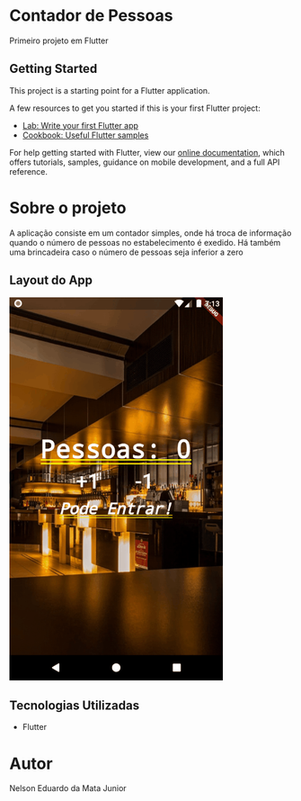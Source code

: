 # Contador de Pessoas

Primeiro projeto em Flutter

## Getting Started

This project is a starting point for a Flutter application.

A few resources to get you started if this is your first Flutter project:

- [Lab: Write your first Flutter app](https://flutter.dev/docs/get-started/codelab)
- [Cookbook: Useful Flutter samples](https://flutter.dev/docs/cookbook)

For help getting started with Flutter, view our
[online documentation](https://flutter.dev/docs), which offers tutorials,
samples, guidance on mobile development, and a full API reference.

# Sobre o projeto
A aplicação consiste em um contador simples, onde há troca de informação quando o número de pessoas no estabelecimento é exedido. Há também uma brincadeira caso o número de pessoas seja inferior a zero


## Layout do App
![GIF do Projeto](./images/contador_de_pessoas.gif)

## Tecnologias Utilizadas
- Flutter

# Autor
Nelson Eduardo da Mata Junior
